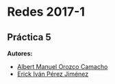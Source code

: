 # Redes 2017-1

## Práctica 5

**Autores:**

* [Albert Manuel Orozco Camacho](http://github.com/AlOrozco53)
* [Erick Iván Pérez Jiménez](http://github.com/TuringOraculosLocos)
